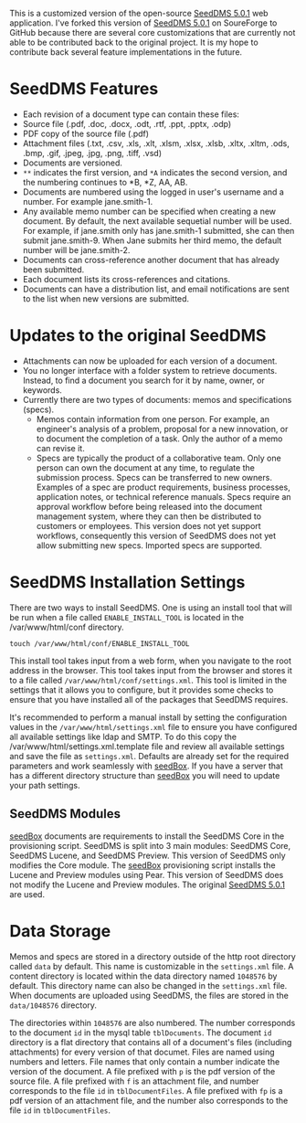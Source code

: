 This is a customized version of the open-source [SeedDMS 5.0.1](https://sourceforge.net/projects/seeddms/files/seeddms-5.0.1/) web application. I've forked this version of [SeedDMS 5.0.1](https://sourceforge.net/projects/seeddms/files/seeddms-5.0.1/) on
SoureForge to GitHub because there are several core customizations that are currently not able to be
contributed back to the original project. It is my hope to contribute back several feature implementations in the future.

# SeedDMS Features
* Each revision of a document type can contain these files:
 * Source file (.pdf, .doc, .docx, .odt, .rtf, .ppt, .pptx, .odp)
 * PDF copy of the source file (.pdf)
 * Attachment files (.txt, .csv, .xls, .xlt, .xlsm, .xlsx, .xlsb, .xltx, .xltm, .ods, .bmp, .gif, .jpeg, .jpg, .png, .tiff, .vsd)
* Documents are versioned.
 * ``**`` indicates the first version, and ``*A`` indicates the second version, and the numbering continues to *B, *Z, AA, AB.
* Documents are numbered using the logged in user's username and a number. For example jane.smith-1. 
* Any available memo number can be specified when creating a new document. By default, the next available sequetial number will be used. For example, if jane.smith only has jane.smith-1 submitted, she can then submit jane.smith-9. When Jane submits her third memo, the default number will be jane.smith-2.
* Documents can cross-reference another document that has already been submitted.
* Each document lists its cross-references and citations.
* Documents can have a distribution list, and email notifications are sent to the list when new versions are submitted.

# Updates to the original SeedDMS
* Attachments can now be uploaded for each version of a document.
* You no longer interface with a folder system to retrieve documents. Instead, to find a document you search for it by name, owner, or keywords.
* Currently there are two types of documents: memos and specifications (specs).
  * Memos contain information from one person. For example, an engineer's analysis of a problem, proposal for a new innovation, or to document the completion of a task. Only the author of a memo can revise it.
  * Specs are typically the product of a collaborative team. Only one person can own the document at any time, to regulate the submission process. Specs can be transferred to new owners. Examples of a spec are product requirements, business processes, application notes, or technical reference manuals. Specs require an approval workflow before being released into the document management system, where they can then be distributed to customers or employees. This version does not yet support workflows, consequently this version of SeedDMS does not yet allow submitting new specs. Imported specs are supported.
  
# SeedDMS Installation Settings

There are two ways to install SeedDMS. One is using an install tool that will be run when a file called `ENABLE_INSTALL_TOOL` is located in the /var/www/html/conf directory.

```
touch /var/www/html/conf/ENABLE_INSTALL_TOOL
```

This install tool takes input from a web form, when you navigate to the root address in the browser. This tool takes input from the browser and stores it to a file called `/var/www/html/conf/settings.xml`. This tool is limited in the settings that it allows you to configure, but it provides some checks to ensure that you have installed all of the packages that SeedDMS requires.

It's recommended to perform a manual install by setting the configuration values in the `/var/www/html/settings.xml` file to ensure you have configured all available settings like ldap and SMTP. To do this copy the /var/www/html/settings.xml.template file and review all available settings and save the file as `settings.xml`. Defaults are already set for the required parameters and work seamlessly with [seedBox](https://github.com/rachmari/seedBox). If you have a server that has a different directory structure than [seedBox](https://github.com/rachmari/seedBox) you will need to update your path settings.

## SeedDMS Modules

[seedBox](https://github.com/rachmari/seedBox) documents are requirements to install the SeedDMS Core in the provisioning script. SeedDMS is split into 3 main modules: SeedDMS Core, SeedDMS Lucene, and SeedDMS Preview. This version of SeedDMS only modifies the Core module. The [seedBox](https://github.com/rachmari/seedBox) provisioning script installs the Lucene and Preview modules using Pear. This version of SeedDMS does not modify the Lucene and Preview modules. The original [SeedDMS 5.0.1](https://sourceforge.net/projects/seeddms/files/seeddms-5.0.1/) are used.

# Data Storage

Memos and specs are stored in a directory outside of the http root directory called `data` by default. This name is customizable in the `settings.xml` file. A content directory is located within the data directory named `1048576` by default. This directory name can also be changed in the `settings.xml` file. When documents are uploaded using SeedDMS, the files are stored in the `data/1048576` directory. 

The directories within `1048576` are also numbered. The number corresponds to the document `id` in the mysql table `tblDocuments`. The document `id` directory is a flat directory that contains all of a document's files (including attachments) for every version of that documet. Files are named using numbers and letters. File names that only contain a number indicate the version of the document. A file prefixed with `p` is the pdf version of the source file. A file prefixed with `f` is an attachment file, and number corresponds to the file `id` in `tblDocumentFiles`. A file prefixed with `fp` is a pdf version of an attachment file, and the number also corresponds to the file `id` in `tblDocumentFiles`.
